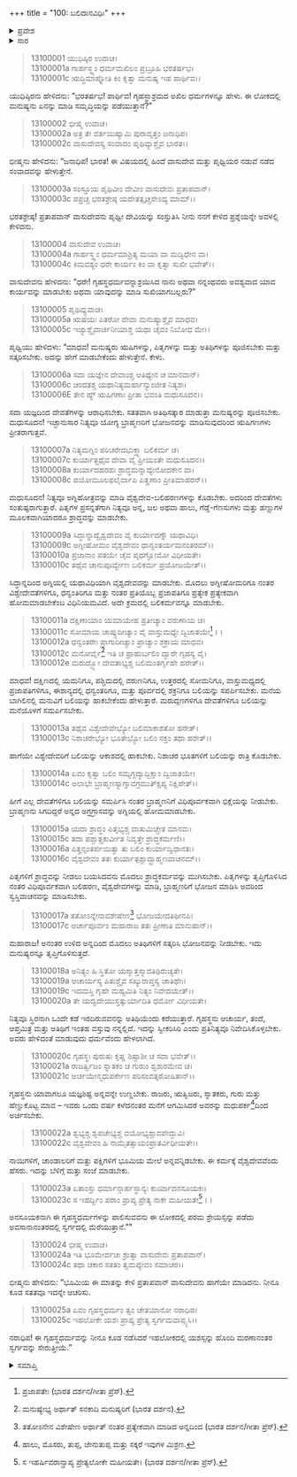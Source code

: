 +++
title = "100: ಬಲಿದಾನವಿಧಿಃ"
+++

<details><summary>ಪ್ರವೇಶ</summary>


।।   ಓಂ ಓಂ ನಮೋ ನಾರಾಯಣಾಯ।।   ಶ್ರೀ ವೇದವ್ಯಾಸಾಯ ನಮಃ ।।

ಶ್ರೀ ಕೃಷ್ಣದ್ವೈಪಾಯನ ವೇದವ್ಯಾಸ ವಿರಚಿತ  

**ಶ್ರೀ ಮಹಾಭಾರತ**

**ಅನುಶಾಸನ ಪರ್ವ**

**ದಾನಧರ್ಮ ಪರ್ವ**

**ಅಧ್ಯಾಯ 100**


</details>

<details><summary>ಸಾರ</summary>

ಗೃಹಸ್ಥಧರ್ಮ ಮತ್ತು ಯಜ್ಞಗಳ ವಿಷಯದಲ್ಲಿ ಶ್ರೀಕೃಷ್ಣ-ಪೃಥ್ವೀದೇವಿಯರ ಸಂವಾದ (1-25).


</details>


> 13100001 ಯುಧಿಷ್ಠಿರ ಉವಾಚ।  
13100001a ಗಾರ್ಹಸ್ಥ್ಯಂ ಧರ್ಮಮಖಿಲಂ ಪ್ರಬ್ರೂಹಿ ಭರತರ್ಷಭ।  
13100001c ಋದ್ಧಿಮಾಪ್ನೋತಿ ಕಿಂ ಕೃತ್ವಾ ಮನುಷ್ಯ ಇಹ ಪಾರ್ಥಿವ।।

ಯುಧಿಷ್ಠಿರನು ಹೇಳಿದನು: “ಭರತರ್ಷಭ! ಪಾರ್ಥಿವ! ಗೃಹಸ್ಥಾಶ್ರಮದ ಅಖಿಲ ಧರ್ಮಗಳನ್ನೂ ಹೇಳು. ಈ ಲೋಕದಲ್ಲಿ ಮನುಷ್ಯನು ಏನನ್ನು ಮಾಡಿ ಸಮೃದ್ಧಿಯನ್ನು ಪಡೆಯುತ್ತಾನೆ?”

> 13100002 ಭೀಷ್ಮ ಉವಾಚ।  
13100002a ಅತ್ರ ತೇ ವರ್ತಯಿಷ್ಯಾಮಿ ಪುರಾವೃತ್ತಂ ಜನಾಧಿಪ।  
13100002c ವಾಸುದೇವಸ್ಯ ಸಂವಾದಂ ಪೃಥಿವ್ಯಾಶ್ಚೈವ ಭಾರತ।।

ಭೀಷ್ಮನು ಹೇಳಿದನು: “ಜನಾಧಿಪ! ಭಾರತ! ಈ ವಿಷಯದಲ್ಲಿ ಹಿಂದೆ ವಾಸುದೇವ ಮತ್ತು ಪೃಥ್ವಿಯರ ನಡುವೆ ನಡೆದ ಸಂವಾದವನ್ನು ಹೇಳುತ್ತೇನೆ.

> 13100003a ಸಂಸ್ತೂಯ ಪೃಥಿವೀಂ ದೇವೀಂ ವಾಸುದೇವಃ ಪ್ರತಾಪವಾನ್।  
13100003c ಪಪ್ರಚ್ಚ ಭರತಶ್ರೇಷ್ಠ ಯದೇತತ್ಪೃಚ್ಚಸೇಽದ್ಯ ಮಾಮ್।।

ಭರತಶ್ರೇಷ್ಠ! ಪ್ರತಾಪವಾನ್ ವಾಸುದೇವನು ಪೃಥ್ವೀ ದೇವಿಯನ್ನು ಸಂಸ್ತುತಿಸಿ ನೀನು ನನಗೆ ಕೇಳಿದ ಪ್ರಶ್ನೆಯನ್ನೇ ಅವಳಲ್ಲಿ ಕೇಳಿದನು.

> 13100004 ವಾಸುದೇವ ಉವಾಚ।  
13100004a ಗಾರ್ಹಸ್ಥ್ಯಂ ಧರ್ಮಮಾಶ್ರಿತ್ಯ ಮಯಾ ವಾ ಮದ್ವಿಧೇನ ವಾ।  
13100004c ಕಿಮವಶ್ಯಂ ಧರೇ ಕಾರ್ಯಂ ಕಿಂ ವಾ ಕೃತ್ವಾ ಸುಖೀ ಭವೇತ್।।

ವಾಸುದೇವನು ಹೇಳಿದನು: “ಧರೇ! ಗೃಹಸ್ಥಧರ್ಮವನ್ನಾಶ್ರಯಿಸಿದ ನಾನು ಅಥವಾ ನನ್ನಂಥವರು ಅವಶ್ಯವಾದ ಯಾವ ಕಾರ್ಯವನ್ನು ಮಾಡಬೇಕು ಅಥವಾ ಯಾವುದನ್ನು ಮಾಡಿ ಸುಖಿಯಾಗಬಲ್ಲರು?”

> 13100005 ಪೃಥಿವ್ಯುವಾಚ।  
13100005a ಋಷಯಃ ಪಿತರೋ ದೇವಾ ಮನುಷ್ಯಾಶ್ಚೈವ ಮಾಧವ।  
13100005c ಇಜ್ಯಾಶ್ಚೈವಾರ್ಚನೀಯಾಶ್ಚ ಯಥಾ ಚೈವಂ ನಿಬೋಧ ಮೇ।।

ಪೃಥ್ವಿಯು ಹೇಳಿದಳು: “ಮಾಧವ! ಮನುಷ್ಯರು ಋಷಿಗಳನ್ನು, ಪಿತೃಗಳನ್ನು ಮತ್ತು ಅತಿಥಿಗಳನ್ನು ಪೂಜಿಸಬೇಕು ಮತ್ತು ಸತ್ಕರಿಸಬೇಕು. ಅದನ್ನು ಹೇಗೆ ಮಾಡಬೇಕೆಂದು ಹೇಳುತ್ತೇನೆ. ಕೇಳು.

> 13100006a ಸದಾ ಯಜ್ಞೇನ ದೇವಾಂಶ್ಚ ಆತಿಥ್ಯೇನ ಚ ಮಾನವಾನ್।  
13100006c ಚಂದತಶ್ಚ ಯಥಾನಿತ್ಯಮರ್ಹಾನ್ಯುಂಜೀತ ನಿತ್ಯಶಃ।  
13100006E ತೇನ ಹ್ಯ್ ಋಷಿಗಣಾಃ ಪ್ರೀತಾ ಭವಂತಿ ಮಧುಸೂದನ।।

ಸದಾ ಯಜ್ಞದಿಂದ ದೇವತೆಗಳನ್ನು ಆರಾಧಿಸಬೇಕು. ಸತತವಾಗಿ
ಅತಿಥಿಸತ್ಕಾರ ಮಾಡುತ್ತಾ ಮನುಷ್ಯರನ್ನು ಪೂಜಿಸಬೇಕು. ಮಧುಸೂದನ! ಇಚ್ಛಾನುಸಾರ ನಿತ್ಯವೂ ಯೋಗ್ಯ ಬ್ರಾಹ್ಮಣರಿಗೆ ಭೋಜನವನ್ನು ಮಾಡಿಸುವುದರಿಂದ ಋಷಿಗಣಗಳು ಪ್ರೀತರಾಗುತ್ತವೆ.

> 13100007a ನಿತ್ಯಮಗ್ನಿಂ ಪರಿಚರೇದಭುಕ್ತ್ವಾ ಬಲಿಕರ್ಮ ಚ।  
13100007c ಕುರ್ಯಾತ್ತಥೈವ ದೇವಾ ವೈ ಪ್ರೀಯಂತೇ ಮಧುಸೂದನ।।  
13100008a ಕುರ್ಯಾದಹರಹಃ ಶ್ರಾದ್ಧಮನ್ನಾದ್ಯೇನೋದಕೇನ ವಾ।  
13100008c ಪಯೋಮೂಲಫಲೈರ್ವಾಪಿ ಪಿತೄಣಾಂ ಪ್ರೀತಿಮಾಹರನ್।।

ಮಧುಸೂದನ! ನಿತ್ಯವೂ ಅಗ್ನಿಹೋತ್ರವನ್ನು ಮಾಡಿ ವೈಶ್ವದೇವ-ಬಲಿಹರಣಗಳನ್ನು ಕೊಡಬೇಕು. ಅದರಿಂದ ದೇವತೆಗಳು ಸಂತುಷ್ಟರಾಗುತ್ತಾರೆ. ಪಿತೃಗಳ ಪ್ರಸನ್ನತೆಗಾಗಿ ನಿತ್ಯವೂ ಅನ್ನ, ಜಲ ಅಥವಾ ಹಾಲು, ಗೆಡ್ಡೆ-ಗೆಣಸುಗಳು ಮತ್ತು ಹಣ್ಣುಗಳ ಮೂಲಕವಾಗಿಯಾದರೂ ಶ್ರಾದ್ಧವನ್ನು ಮಾಡಬೇಕು.

> 13100009a ಸಿದ್ಧಾನ್ನಾದ್ವೈಶ್ವದೇವಂ ವೈ ಕುರ್ಯಾದಗ್ನೌ ಯಥಾವಿಧಿ।  
13100009c ಅಗ್ನೀಷೋಮಂ ವೈಶ್ವದೇವಂ ಧಾನ್ವಂತರ್ಯಮನಂತರಮ್।।  
13100010a ಪ್ರಜಾನಾಂ ಪತಯೇ ಚೈವ ಪೃಥಗ್ಘೋಮೋ ವಿಧೀಯತೇ।  
13100010c ತಥೈವ ಚಾನುಪೂರ್ವ್ಯೇಣ ಬಲಿಕರ್ಮ ಪ್ರಯೋಜಯೇತ್।।

ಸಿದ್ಧಾನ್ನದಿಂದ ಅಗ್ನಿಯಲ್ಲಿ ಯಥಾವಿಧಿಯಾಗಿ ವೈಶ್ವದೇವವನ್ನು ಮಾಡಬೇಕು. ಮೊದಲು ಅಗ್ನೀಷೋಮರಿಗೂ ನಂತರ ವಿಶ್ವೇದೇವತೆಗಳಿಗೂ, ಧನ್ವಂತಿರಿಗೂ ಮತ್ತು ನಂತರ ಪ್ರತಿಯೊಬ್ಬ ಪ್ರಜಾಪತಿಗೂ ಪ್ರತ್ಯೇಕ ಪ್ರತ್ಯೇಕವಾಗಿ ಹೋಮಮಾಡಬೇಕೆಂಬ ವಿಧಿನಿಯಮವಿದೆ. ಅದೇ ಕ್ರಮದಲ್ಲಿ ಬಲಿಕರ್ಮವನ್ನೂ ಮಾಡಬೇಕು.

> 13100011a ದಕ್ಷಿಣಾಯಾಂ ಯಮಾಯೇಹ ಪ್ರತೀಚ್ಯಾಂ ವರುಣಾಯ ಚ।  
13100011c ಸೋಮಾಯ ಚಾಪ್ಯುದೀಚ್ಯಾಂ ವೈ ವಾಸ್ತುಮಧ್ಯೇ ದ್ವಿಜಾತಯೇ[^1]।।  
13100012a ಧನ್ವಂತರೇಃ ಪ್ರಾಗುದೀಚ್ಯಾಂ ಪ್ರಾಚ್ಯಾಂ ಶಕ್ರಾಯ ಮಾಧವ।  
13100012c ಮನೋರ್ವೈ[^2] ಇತಿ ಚ ಪ್ರಾಹುರ್ಬಲಿಂ ದ್ವಾರೇ ಗೃಹಸ್ಯ ವೈ।  
13100012e ಮರುದ್ಭ್ಯೋ ದೇವತಾಭ್ಯಶ್ಚ ಬಲಿಮಂತರ್ಗೃಹೇ ಹರೇತ್।।

ಮಾಧವ! ದಕ್ಷಿಣದಲ್ಲಿ ಯಮನಿಗೂ, ಪಶ್ಚಿಮದಲ್ಲಿ ವರುಣನಿಗೂ, ಉತ್ತರದಲ್ಲಿ ಸೋಮನಿಗೂ, ವಾಸ್ತುಮಧ್ಯದಲ್ಲಿ ಪ್ರಜಾಪತಿಗಳಿಗೂ, ಈಶಾನ್ಯದಲ್ಲಿ ಧನ್ವಂತರಿಗೂ, ಮತ್ತು ಪೂರ್ವದಲ್ಲಿ ಶಕ್ರನಿಗೂ ಬಲಿಯನ್ನು ಸಪರ್ಪಿಸಬೇಕು. ಮನೆಯ ಬಾಗಿಲಿನಲ್ಲಿ ಮನುವಿಗೆ ಬಲಿಯನ್ನು ಹಾಕಬೇಕೆಂದು ಹೇಳುತ್ತಾರೆ. ಮರುದ್ಗಣಗಳಿಗೂ ದೇವತೆಗಳಿಗೂ ಬಲಿಯನ್ನು ಮನೆಯೊಳಗೆ ಸಮರ್ಪಿಸಬೇಕು.

> 13100013a ತಥೈವ ವಿಶ್ವೇದೇವೇಭ್ಯೋ ಬಲಿಮಾಕಾಶತೋ ಹರೇತ್।  
13100013c ನಿಶಾಚರೇಭ್ಯೋ ಭೂತೇಭ್ಯೋ ಬಲಿಂ ನಕ್ತಂ ತಥಾ ಹರೇತ್।।

ಹಾಗೆಯೇ ವಿಶ್ವೇದೇವರಿಗೆ ಬಲಿಯನ್ನು ಆಕಾಶದಲ್ಲಿ ಹಾಕಬೇಕು. ನಿಶಾಚರ ಭೂತಗಳಿಗೆ ಬಲಿಯನ್ನು ರಾತ್ರಿ ಕೊಡಬೇಕು.

> 13100014a ಏವಂ ಕೃತ್ವಾ ಬಲಿಂ ಸಮ್ಯಗ್ದದ್ಯಾದ್ಭಿಕ್ಷಾಂ ದ್ವಿಜಾತಯೇ।  
13100014c ಅಲಾಭೇ ಬ್ರಾಹ್ಮಣಸ್ಯಾಗ್ನಾವಗ್ರಮುತ್ಕ್ಷಿಪ್ಯ ನಿಕ್ಷಿಪೇತ್।।

ಹೀಗೆ ಎಲ್ಲ ದೇವತೆಗಳಿಗೂ ಬಲಿಯನ್ನು ಸಮರ್ಪಿಸಿ ನಂತರ ಬ್ರಾಹ್ಮಣನಿಗೆ ವಿಧಿಪೂರ್ವಕವಾಗಿ ಭಿಕ್ಷೆಯನ್ನು ನೀಡಬೇಕು. ಬ್ರಾಹ್ಮಣನು ಸಿಗದಿದ್ದರೆ ಅನ್ನದ ಅಗ್ರಗ್ರಾಸವನ್ನು ಅಗ್ನಿಯಲ್ಲಿ ಹೋಮಮಾಡಬೇಕು.

> 13100015a ಯದಾ ಶ್ರಾದ್ಧಂ ಪಿತೃಭ್ಯಶ್ಚ ದಾತುಮಿಚ್ಚೇತ ಮಾನವಃ।  
13100015c ತದಾ ಪಶ್ಚಾತ್ಪ್ರಕುರ್ವೀತ ನಿವೃತ್ತೇ ಶ್ರಾದ್ಧಕರ್ಮಣಿ।।  
13100016a ಪಿತೄನ್ಸಂತರ್ಪಯಿತ್ವಾ ತು ಬಲಿಂ ಕುರ್ಯಾದ್ವಿಧಾನತಃ।  
13100016c ವೈಶ್ವದೇವಂ ತತಃ ಕುರ್ಯಾತ್ಪಶ್ಚಾದ್ಬ್ರಾಹ್ಮಣವಾಚನಮ್।।

ಪಿತೃಗಳಿಗೆ ಶ್ರಾದ್ಧವನ್ನು ನೀಡಲು ಬಯಸಿದವನು ಮೊದಲು ಶ್ರಾದ್ಧಕರ್ಮವನ್ನು ಮುಗಿಸಬೇಕು. ಪಿತೃಗಳನ್ನು ತೃಪ್ತಿಗೊಳಿಸಿದ ನಂತರ ವಿಧಿಪೂರ್ವಕವಾಗಿ ಬಲಿಹರಣ, ವೈಶ್ವದೇವಗಳನ್ನು ಮಾಡಿ, ಬ್ರಾಹ್ಮಣರಿಗೆ ಭೋಜನ ಮಾಡಿಸಿ ಅವರಿಂದ ಸ್ವಸ್ತಿವಾಚನವನ್ನು ಮಾಡಿಸಬೇಕು.

> 13100017a ತತೋಽನ್ನೇನಾವಶೇಷೇಣ[^3] ಭೋಜಯೇದತಿಥೀನಪಿ।  
13100017c ಅರ್ಚಾಪೂರ್ವಂ ಮಹಾರಾಜ ತತಃ ಪ್ರೀಣಾತಿ ಮಾನುಷಾನ್।।

ಮಹಾರಾಜ! ಅನಂತರ ಉಳಿದ ಅನ್ನದಿಂದ ಮೊದಲು ಅತಿಥಿಗಳಿಗೆ ಸತ್ಕರಿಸಿ ಭೋಜನವನ್ನು ನೀಡಬೇಕು. ಇದು ಮನುಷ್ಯರನ್ನೂ ತೃಪ್ತಿಗೊಳಿಸುತ್ತದೆ.

> 13100018a ಅನಿತ್ಯಂ ಹಿ ಸ್ಥಿತೋ ಯಸ್ಮಾತ್ತಸ್ಮಾದತಿಥಿರುಚ್ಯತೇ।  
13100019a ಆಚಾರ್ಯಸ್ಯ ಪಿತುಶ್ಚೈವ ಸಖ್ಯುರಾಪ್ತಸ್ಯ ಚಾತಿಥೇಃ।  
13100019c ಇದಮಸ್ತಿ ಗೃಹೇ ಮಹ್ಯಮಿತಿ ನಿತ್ಯಂ ನಿವೇದಯೇತ್।।  
13100020a ತೇ ಯದ್ವದೇಯುಸ್ತತ್ಕುರ್ಯಾದಿತಿ ಧರ್ಮೋ ವಿಧೀಯತೇ।

ನಿತ್ಯವೂ ಸ್ಥಿರನಾಗಿ ಒಂದೇ ಕಡೆ ಇರದಿರುವವನನ್ನು ಅತಿಥಿಯೆಂದು ಕರೆಯುತ್ತಾರೆ. ಗೃಹಸ್ಥನು ಆಚಾರ್ಯ, ತಂದೆ, ಆಪ್ತಮಿತ್ರ ಮತ್ತು ಅತಿಥಿಗೆ ಇಂತಹ ವಸ್ತುವು ನನ್ನಲ್ಲಿದೆ. ಇದನ್ನು ಸ್ವೀಕರಿಸಿರಿ ಎಂದು ಪ್ರತಿನಿತ್ಯವೂ ನಿವೇದಿಸಿಕೊಳ್ಳಬೇಕು. ಅವರು ಹೇಳಿದಂತೆ ಮಾಡುವುದು ಧರ್ಮವೆಂದು ಹೇಳಲಾಗಿದೆ.

> 13100020c ಗೃಹಸ್ಥಃ ಪುರುಷಃ ಕೃಷ್ಣ ಶಿಷ್ಟಾಶೀ ಚ ಸದಾ ಭವೇತ್।।  
13100021a ರಾಜರ್ತ್ವಿಜಂ ಸ್ನಾತಕಂ ಚ ಗುರುಂ ಶ್ವಶುರಮೇವ ಚ।  
13100021c ಅರ್ಚಯೇನ್ಮಧುಪರ್ಕೇಣ ಪರಿಸಂವತ್ಸರೋಷಿತಾನ್।।

ಗೃಹಸ್ಥನು ಯಾವಾಗಲೂ ಯಜ್ಞಶಿಷ್ಟ ಅನ್ನವನ್ನೇ ಉಣ್ಣಬೇಕು. ರಾಜರು, ಋತ್ವಿಜರು, ಸ್ನಾತಕರು, ಗುರು ಮತ್ತು ಹೆಣ್ಣುಕೊಟ್ಟ ಮಾವ – ಇವರು ಒಂದು ವರ್ಷ ಕಳೆದನಂತರ ಮನೆಗೆ ಆಗಮಿಸಿದರೆ ಅವರನ್ನು ಮಧುಪರ್ಕ[^4]ದಿಂದ ಅರ್ಚಿಸಬೇಕು.

> 13100022a ಶ್ವಭ್ಯಶ್ಚ ಶ್ವಪಚೇಭ್ಯಶ್ಚ ವಯೋಭ್ಯಶ್ಚಾವಪೇದ್ಭುವಿ।  
13100022c ವೈಶ್ವದೇವಂ ಹಿ ನಾಮೈತತ್ಸಾಯಂಪ್ರಾತರ್ವಿಧೀಯತೇ।।

ನಾಯಿಗಳಿಗೆ, ಚಾಂಡಾಲರಿಗೆ ಮತ್ತು ಪಕ್ಷಿಗಳಿಗೆ ಭೂಮಿಯ ಮೇಲೆ ಅನ್ನವನ್ನಿಡಬೇಕು. ಈ ಕರ್ಮಕ್ಕೆ ವೈಶ್ವದೇವವೆಂದು ಹೆಸರು. ಇದನ್ನು ಬೆಳಿಗ್ಗೆ ಮತ್ತು ಸಂಜೆ ಮಾಡಬೇಕು.

> 13100023a ಏತಾಂಸ್ತು ಧರ್ಮಾನ್ಗಾರ್ಹಸ್ಥಾನ್ಯಃ ಕುರ್ಯಾದನಸೂಯಕಃ।  
13100023c ಸ ಇಹರ್ದ್ಧಿಂ ಪರಾಂ ಪ್ರಾಪ್ಯ ಪ್ರೇತ್ಯ ನಾಕೇ ಮಹೀಯತೇ[^5]।।

ಅನಸೂಯಕನಾಗಿ ಈ ಗೃಹಸ್ಥಧರ್ಮಗಳನ್ನು ಪಾಲಿಸುವವನು ಈ ಲೋಕದಲ್ಲಿ ಪರಮ ಶ್ರೇಯಸ್ಸನ್ನು ಪಡೆದು ಅವಸಾನಾನಂತರದಲ್ಲಿ ಸ್ವರ್ಗದಲ್ಲಿ ಮೆರೆಯುತ್ತಾನೆ.””

> 13100024 ಭೀಷ್ಮ ಉವಾಚ।  
13100024a ಇತಿ ಭೂಮೇರ್ವಚಃ ಶ್ರುತ್ವಾ ವಾಸುದೇವಃ ಪ್ರತಾಪವಾನ್।  
13100024c ತಥಾ ಚಕಾರ ಸತತಂ ತ್ವಮಪ್ಯೇವಂ ಸಮಾಚರ।।

ಭೀಷ್ಮನು ಹೇಳಿದನು: “ಭೂಮಿಯ ಈ ಮಾತನ್ನು ಕೇಳಿ ಪ್ರತಾಪವಾನ್ ವಾಸುದೇವನು ಹಾಗೆಯೇ ಮಾಡಿದನು. ನೀನೂ ಕೂಡ ಸತತವೂ ಇದನ್ನೇ ಆಚರಿಸು.

> 13100025a ಏವಂ ಗೃಹಸ್ಥಧರ್ಮಂ ತ್ವಂ ಚೇತಯಾನೋ ನರಾಧಿಪ।  
13100025c ಇಹಲೋಕೇ ಯಶಃ ಪ್ರಾಪ್ಯ ಪ್ರೇತ್ಯ ಸ್ವರ್ಗಮವಾಪ್ಸ್ಯಸಿ।।

ನರಾಧಿಪ! ಈ ಗೃಹಸ್ಥಧರ್ಮವನ್ನು ನೀನೂ ಕೂಡ ನಡೆಸಿದರೆ ಇಹಲೋಕದಲ್ಲಿ ಯಶಸ್ಸನ್ನು ಹೊಂದಿ ಮರಣಾನಂತರ ಸ್ವರ್ಗವನ್ನು ಸೇರುತ್ತೀಯೆ.”


<details><summary>ಸಮಾಪ್ತಿ</summary>

ಇತಿ ಶ್ರೀಮಹಾಭಾರತೇ ಅನುಶಾಸನಪರ್ವಣಿ ದಾನಧರ್ಮಪರ್ವಣಿ ಬಲಿದಾನವಿಧಿರ್ನಾಮ ಶತತಮೋಽಧ್ಯಾಯಃ।।  
ಇದು ಶ್ರೀಮಹಾಭಾರತದಲ್ಲಿ ಅನುಶಾಸನಪರ್ವದಲ್ಲಿ ದಾನಧರ್ಮಪರ್ವದಲ್ಲಿ ಬಲಿದಾನವಿಧಿ ಎನ್ನುವ ನೂರನೇ ಅಧ್ಯಾಯವು.



</details>

[^1]: ಪ್ರಜಾಪತೇಃ (ಭಾರತ ದರ್ಶನ/ಗೀತಾ ಪ್ರೆಸ್).

[^2]: ಮನುಷ್ಯೇಭ್ಯ ಅರ್ಥಾತ್ ಸನಕಾದಿ ಮನುಷ್ಯರಿಗೆ (ಭಾರತ ದರ್ಶನ).

[^3]: ತತೋಽನೇನ ವಿಶೇಷೇಣ ಅರ್ಥಾತ್ ನಂತರ ಪ್ರತ್ಯೇಕವಾಗಿ ಮಾಡಿದ ಅನ್ನದಿಂದ (ಭಾರತ ದರ್ಶನ/ಗೀತಾ ಪ್ರೆಸ್).

[^4]: ಹಾಲು, ಮೊಸರು, ತುಪ್ಪ, ಜೇನುತುಪ್ಪ ಮತ್ತು ಸಕ್ಕರೆ ಇವುಗಳ ಮಿಶ್ರಣ.

[^5]: ಸ ಇಹರ್ಷಿವರಾನ್ಪ್ರಾಪ್ಯ ಪ್ರೇತ್ಯಲೋಕೇ ಮಹೀಯತೇ।   (ಭಾರತ ದರ್ಶನ/ಗೀತಾ ಪ್ರೆಸ್).

